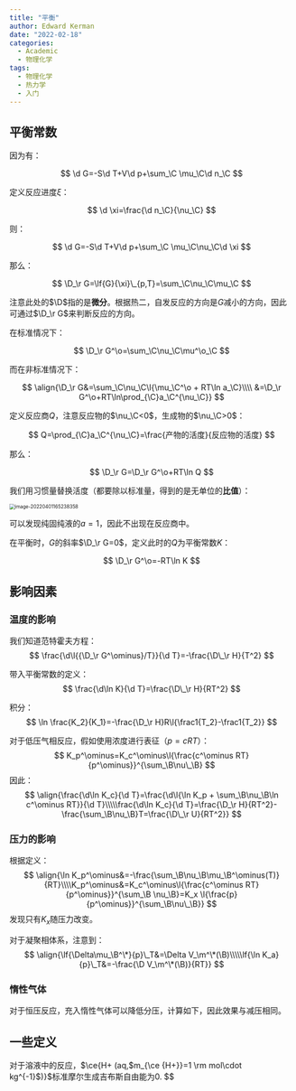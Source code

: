 ```yaml
---
title: "平衡"
author: Edward Kerman
date: "2022-02-18"
categories:
  - Academic
  - 物理化学
tags:
  - 物理化学
  - 热力学
  - 入门
---
```


<!-- \(
  \def\d{{\mathrm d}}
	\def\B{{\mathrm B}}
	\def\A{{\mathrm A}}
	\def\D{{\Delta}}
	\def\m{{\mathrm m}}
	\def\align #1{{\begin{align_} #1 \end{align_}}}
	\def\f #1#2{{\frac{\partial  #1}{\partial  #2}}}
	\def\lf #1#2{{\left(\frac{\partial  #1}{\partial  #2}\right)}}
	\def\l #1{{\left( #1\right)}}
	\def\red #1{{\color{red}{ #1}}}
	\def\green #1{{\color{green}{ #1}}}
	\def\blue #1{{\color{blue}{ #1}}}
\) -->

## 平衡常数

因为有：

$$
\d G=-S\d T+V\d p+\sum_\C \mu_\C\d n_\C
$$

定义反应进度$\xi$：

$$
\d \xi=\frac{\d n_\C}{\nu_\C}
$$

则：

$$
\d G=-S\d T+V\d p+\sum_\C \mu_\C\nu_\C\d \xi
$$

那么：

$$
\D_\r G=\lf{G}{\xi}\_{p,T}=\sum_\C\nu_\C\mu_\C
$$

注意此处的$\D$指的是<b>微分</b>。根据热二，自发反应的方向是$G$减小的方向，因此可通过$\D_\r G$来判断反应的方向。

在标准情况下：

$$
\D_\r G^\o=\sum_\C\nu_\C\mu^\o_\C
$$

而在非标准情况下：

$$
\align{\D_\r G&=\sum_\C\nu_\C\l{\mu_\C^\o + RT\ln a_\C}\\\\ &=\D_\r G^\o+RT\ln\prod_{\C}a_\C^{\nu_\C}}
$$

定义反应商$Q$，注意反应物的$\nu_\C<0$，生成物的$\nu_\C>0$：

$$
Q=\prod_{\C}a_\C^{\nu_\C}=\frac{产物的活度}{反应物的活度}
$$

那么：

$$
\D_\r G=\D_\r G^\o+RT\ln Q
$$

我们用习惯量替换活度（都要除以标准量，得到的是无单位的<b>比值</b>）：

<img src="https://image.baidu.com/search/down?url=https://tva1.sinaimg.cn/large/e6c9d24ely1h0ublb65y3j20o0096gm9.jpg" alt="image-20220401165238358" style="zoom:60%;" />

可以发现纯固纯液的$a=1$，因此不出现在反应商中。

在平衡时，$G$的斜率$\D_\r G=0$，定义此时的$Q$为平衡常数$K$：

$$
\D_\r G^\o=-RT\ln K
$$

## 影响因素

### 温度的影响

我们知道范特霍夫方程：$$
\frac{\d\l{{\D_\r G^\ominus}/T}}{\d T}=-\frac{\D\_\r H}{T^2}
$$

带入平衡常数的定义：
$$
\frac{\d\ln K}{\d T}=\frac{\D\_\r H}{RT^2}
$$

积分：
$$
\ln \frac{K_2}{K_1}=-\frac{\D_\r H}R\l{\frac1{T_2}-\frac1{T_2}}
$$

对于低压气相反应，假如使用浓度进行表征（$p=cRT$）：
$$
K_p^\ominus=K_c^\ominus\l{\frac{c^\ominus RT}{p^\ominus}}^{\sum_\B\nu\_\B}
$$
因此：
$$
\align{\frac{\d\ln K_c}{\d T}=\frac{\d\l{\ln K_p + \sum_\B\nu_\B\ln c^\ominus RT}}{\d T}\\\\\frac{\d\ln K_c}{\d T}=\frac{\D_\r H}{RT^2}-\frac{\sum_\B\nu_\B}T=\frac{\D\_\r U}{RT^2}}
$$

### 压力的影响

根据定义：
$$
\align{\ln K_p^\ominus&=-\frac{\sum_\B\nu_\B\mu_\B^\ominus(T)}{RT}\\\\K_p^\ominus&=K_c^\ominus\l{\frac{c^\ominus RT}{p^\ominus}}^{\sum_\B \nu_\B}=K_x \l{\frac{p}{p^\ominus}}^{\sum_\B\nu\_\B}}
$$
发现只有$K_x$随压力改变。

对于凝聚相体系，注意到：
$$
\align{\lf{\Delta\mu_\B^\*}{p}\_T&=\Delta V_\m^\*(\B)\\\\\lf{\ln K_a}{p}\_T&=-\frac{\D V_\m^\*(\B)}{RT}}
$$

### 惰性气体

对于恒压反应，充入惰性气体可以降低分压，计算如下，因此效果与减压相同。

## 一些定义

对于溶液中的反应，$\ce{H+ (aq,$m_{\ce {H+}}=1 \rm mol\cdot kg^{-1}$)}$标准摩尔生成吉布斯自由能为0.
$$
